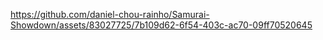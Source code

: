 https://github.com/daniel-chou-rainho/Samurai-Showdown/assets/83027725/7b109d62-6f54-403c-ac70-09ff70520645
